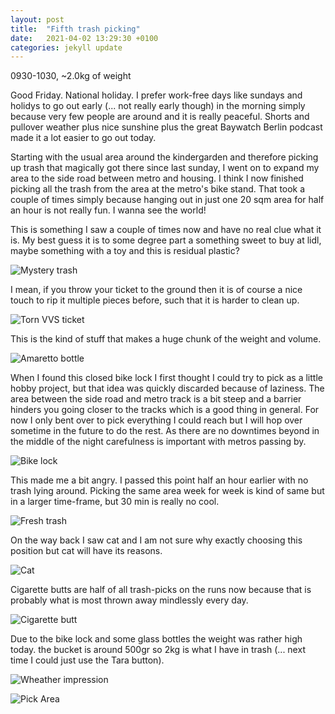 ```yaml
---
layout: post
title:  "Fifth trash picking"
date:   2021-04-02 13:29:30 +0100
categories: jekyll update
---
```


0930-1030, ~2.0kg of weight

Good Friday. National holiday. I prefer work-free days like sundays and holidys to go out early (... not really early though) in the morning simply because very few people are around and it is really peaceful. Shorts and pullover weather plus nice sunshine plus the great Baywatch Berlin podcast made it a lot easier to go out today.

Starting with the usual area around the kindergarden and therefore picking up trash that magically got there since last sunday, I went on to expand my area to the side road between metro and housing. I think I now finished picking all the trash from the area at the metro's bike stand. That took a couple of times simply because hanging out in just one 20 sqm area for half an hour is not really fun. I wanna see the world!

This is something I saw a couple of times now and have no real clue what it is. My best guess it is to some degree part a something sweet to buy at lidl, maybe something with a toy and this is residual plastic?

![Mystery trash](/assets/2021-04-02-trash-picking-5/whatisthis.jpg)

I mean, if you throw your ticket to the ground then it is of course a nice touch to rip it multiple pieces before, such that it is harder to clean up.

![Torn VVS ticket](/assets/2021-04-02-trash-picking-5/vvsticket.jpg)

This is the kind of stuff that makes a huge chunk of the weight and volume.

![Amaretto bottle](/assets/2021-04-02-trash-picking-5/amaretto.jpg)

When I found this closed bike lock I first thought I could try to pick as a little hobby project, but that idea was quickly discarded because of  laziness. The area between the side road and metro track is a bit steep and a barrier hinders you going closer to the tracks which is a good thing in general. For now I only bent over to pick everything I could reach but I will hop over sometime in the future to do the rest. As there are no downtimes beyond in the middle of the night carefulness is important with metros passing by.

![Bike lock](/assets/2021-04-02-trash-picking-5/bikelock.jpg)

This made me a bit angry. I passed this point half an hour earlier with no trash lying around. Picking the same area week for week is kind of same but in a larger time-frame, but 30 min is really no cool.

![Fresh trash](/assets/2021-04-02-trash-picking-5/freshtrash.jpg)

On the way back I saw cat and I am not sure why exactly choosing this position but cat will have its reasons.

![Cat](/assets/2021-04-02-trash-picking-5/cat.jpg)

Cigarette butts are half of all trash-picks on the runs now because that is probably what is most thrown away mindlessly every day.

![Cigarette butt](/assets/2021-04-02-trash-picking-5/cigbutt.jpg)

Due to the bike lock and some glass bottles the weight was rather high today. the bucket is around 500gr so 2kg is what I have in trash (... next time I could just use the Tara button). 

![Wheather impression](/assets/2021-04-02-trash-picking-5/trashWeight.jpg)



![Pick Area](/assets/2021-04-02-trash-picking-5/pickArea.png)
